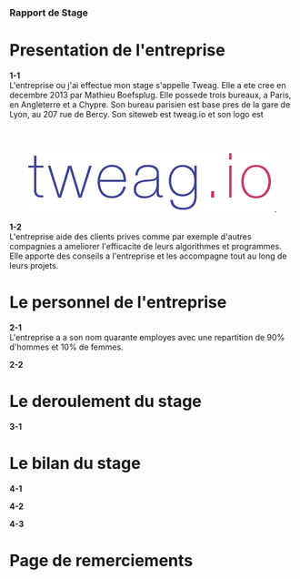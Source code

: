 ### Rapport de Stage  

# Presentation de l'entreprise  

**1-1**   
L'entreprise ou j'ai effectue mon stage s'appelle Tweag. Elle a ete cree en decembre 2013 par Mathieu Boefsplug. Elle possede trois bureaux, a Paris, en Angleterre et a Chypre. Son bureau parisien est base pres de la gare de Lyon, au 207 rue de Bercy.
Son siteweb est tweag.io et son logo est <img src="tweag.png" style="margin-top: 50px; margin-left: 25px" />.

**1-2**  
L'entreprise aide des clients prives comme par exemple d'autres compagnies a ameliorer l'efficacite de leurs algorithmes et programmes. Elle apporte des conseils a l'entreprise et les accompagne tout au long de leurs projets.


# Le personnel de l'entreprise  

**2-1**  
L'entreprise a a son nom quarante employes avec une repartition de 90% d'hommes et 10% de femmes.

**2-2**

# Le deroulement du stage

**3-1**  

# Le bilan du stage

**4-1**

**4-2**

**4-3**

# Page de remerciements